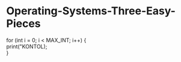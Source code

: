 # Operating-Systems-Three-Easy-Pieces  

for (int i = 0; i < MAX_INT; i++) {  
    print("KONTOL);  
}  
